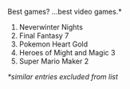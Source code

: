 Best games? ...best video games.*
1. Neverwinter Nights
2. Final Fantasy 7
3. Pokemon Heart Gold
4. Heroes of Might and Magic 3
5. Super Mario Maker 2

<i>*similar entries excluded from list</i>
